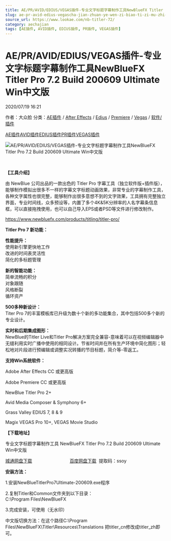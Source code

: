 ```yaml
---
title: AE/PR/AVID/EDIUS/VEGAS插件-专业文字标题字幕制作工具NewBlueFX Titler Pro 7.2 Build 200609 Ultimate Win中文版
slug: ae-pr-avid-edius-vegascha-jian-zhuan-ye-wen-zi-biao-ti-zi-mu-zhi-zuo-gong-ju-newbluefx-titler-pro-7-2-build-200609-ultimate-winzhong-wen-ban
source_url: https://www.lookae.com/nb-titler-72/
category: aechajian
tags: [AE插件, AVID插件, EDIUS插件, PR插件, VEGAS插件]
---
```

# AE/PR/AVID/EDIUS/VEGAS插件-专业文字标题字幕制作工具NewBlueFX Titler Pro 7.2 Build 200609 Ultimate Win中文版

2020/07/19 16:21

作者：大众脸
分类：[AE插件](https://www.lookae.com/after-effects/aechajian/) / [After Effects](https://www.lookae.com/after-effects/) / [Edius](https://www.lookae.com/qitarjcj/ediuszy/) / [Premiere](https://www.lookae.com/qitarjcj/premierezy/) / [Vegas](https://www.lookae.com/qitarjcj/vegaszy/) / [软件/插件](https://www.lookae.com/qitarjcj/)

[AE插件](https://www.lookae.com/tag/ae%e6%8f%92%e4%bb%b6/)[AVID插件](https://www.lookae.com/tag/avid%e6%8f%92%e4%bb%b6/)[EDIUS插件](https://www.lookae.com/tag/edius%e6%8f%92%e4%bb%b6/)[PR插件](https://www.lookae.com/tag/pr%e6%8f%92%e4%bb%b6/)[VEGAS插件](https://www.lookae.com/tag/vegas%e6%8f%92%e4%bb%b6/)

![AE/PR/AVID/EDIUS/VEGAS插件-专业文字标题字幕制作工具NewBlueFX Titler Pro 7.2 Build 200609 Ultimate Win中文版](https://www.lookae.com/wp-content/uploads/2019/11/Titler-Pro-7.jpg "AE/PR/AVID/EDIUS/VEGAS插件-专业文字标题字幕制作工具NewBlueFX Titler Pro 7.2 Build 200609 Ultimate Win中文版-LookAE.com")

[﻿](https://cloud.video.taobao.com//play/u/705956171/p/1/e/6/t/1/244637316918.mp4)

**【工具介绍】**

由 NewBlue 公司出品的一款出色的 Titler Pro 字幕工具（独立软件版+插件版），能够制作模拟出很多不一样的字幕文字标题动画效果，非常专业的字幕制作工具，各种文字属性也很完整，能够制作出很多意想不到的文字效果，工具拥有完整独立界面，专业时间线，众多预设等，内置了多个4K&5K分辨率的人名字幕条信息框，可以直接拖拽使用，也可以自己导入EPS或者PSD等文件进行修改制作。

https://www.newbluefx.com/products/titling/titler-pro/

**Titler Pro 7 新功能：**

**性能提升：**  
使用新引擎更快地工作  
改进的时间表灵活性  
简化的多标题管理

**新的智能功能：**  
简单流畅的积分  
对象跟随  
风格断裂  
循环资产

**500多种新设计：**  
Titer Pro 7的丰富模板库已升级为数十个新的多功能集合，其中包括500多个新的专业设计。

**实时和后期集成图形：**  
NewBlue的Titler Live和Titler Pro解决方案完全兼容-意味着可以在视频编辑器中无缝利用实时广播中使用的相同设计。节省时间并在所有生产环境中简化图形；轻松地对片段进行预编辑或调整实况转播的节目标题，简介等-零返工。

**支持Win系统软件：**

Adobe After Effects CC 或更高版

Adobe Premiere CC 或更高版

NewBlue Titler Pro 2+

Avid Media Composer & Symphony 6+

Grass Valley EDIUS 7, 8 & 9

Magix VEGAS Pro 10+, VEGAS Movie Studio

**【下载地址】**

专业文字标题字幕制作工具 NewBlueFX Titler Pro 7.2 Build 200609 Ultimate Win中文版

[城通网盘下载](https://089u.com/file/680462-453878561)                              [百度网盘下载](https://pan.baidu.com/s/176lsl6kUpc-bTWb2MP7gyg)  提取码：ssoy

**安装方法：**

1.安装NewBlueTitlerPro7Ultimate-200609.exe程序

2.复制Titler和Common文件夹到以下目录：  
C:\Program Files\NewBlueFX

3.完成安装，可使用（无水印）

中文版切换方法：在这个路径C:\Program Files\NewBlueFX\Titler\Resources\Translations 把titler\_cn修改成titler\_zh即可。
